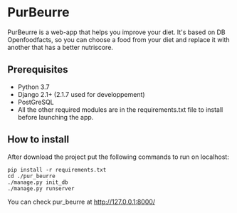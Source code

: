 
# PurBeurre

PurBeurre is a web-app that helps you improve your diet. It's based on DB Openfoodfacts, so you can choose a food from your diet and replace it with another that has a better nutriscore.

## Prerequisites

-   Python 3.7
-   Django 2.1+ (2.1.7 used for developpement)
-   PostGreSQL
-   All the other required modules are in the requirements.txt file to install before launching the app.

## How to install

After download the project put the following commands to run on localhost:

    pip install -r requirements.txt
    cd ./pur_beurre
    ./manage.py init_db
    ./manage.py runserver

You can check pur_beurre at http://127.0.0.1:8000/
    